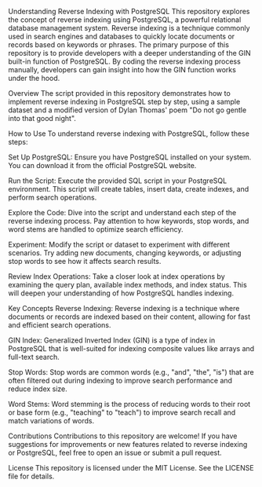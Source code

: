 Understanding Reverse Indexing with PostgreSQL
This repository explores the concept of reverse indexing using PostgreSQL, a powerful relational database management system. Reverse indexing is a technique commonly used in search engines and databases to quickly locate documents or records based on keywords or phrases. The primary purpose of this repository is to provide developers with a deeper understanding of the GIN built-in function of PostgreSQL. By coding the reverse indexing process manually, developers can gain insight into how the GIN function works under the hood.

Overview
The script provided in this repository demonstrates how to implement reverse indexing in PostgreSQL step by step, using a sample dataset and a modified version of Dylan Thomas' poem "Do not go gentle into that good night".

How to Use
To understand reverse indexing with PostgreSQL, follow these steps:

Set Up PostgreSQL: Ensure you have PostgreSQL installed on your system. You can download it from the official PostgreSQL website.

Run the Script: Execute the provided SQL script in your PostgreSQL environment. This script will create tables, insert data, create indexes, and perform search operations.

Explore the Code: Dive into the script and understand each step of the reverse indexing process. Pay attention to how keywords, stop words, and word stems are handled to optimize search efficiency.

Experiment: Modify the script or dataset to experiment with different scenarios. Try adding new documents, changing keywords, or adjusting stop words to see how it affects search results.

Review Index Operations: Take a closer look at index operations by examining the query plan, available index methods, and index status. This will deepen your understanding of how PostgreSQL handles indexing.

Key Concepts
Reverse Indexing: Reverse indexing is a technique where documents or records are indexed based on their content, allowing for fast and efficient search operations.

GIN Index: Generalized Inverted Index (GIN) is a type of index in PostgreSQL that is well-suited for indexing composite values like arrays and full-text search.

Stop Words: Stop words are common words (e.g., "and", "the", "is") that are often filtered out during indexing to improve search performance and reduce index size.

Word Stems: Word stemming is the process of reducing words to their root or base form (e.g., "teaching" to "teach") to improve search recall and match variations of words.

Contributions
Contributions to this repository are welcome! If you have suggestions for improvements or new features related to reverse indexing or PostgreSQL, feel free to open an issue or submit a pull request.

License
This repository is licensed under the MIT License. See the LICENSE file for details.
